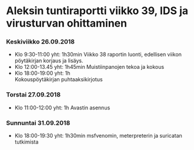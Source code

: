 # Aleksin tuntiraportti viikko 39, IDS ja virusturvan ohittaminen

### Keskiviikko 26.09.2018
* Klo 9:30-11:00 yht: 1h30min
Viikko 38 raportin luonti, edellisen viikon pöytäkirjan korjaus ja lisäys.
* Klo 12:00-13.45 yht: 1h45min
Muistiinpanojen tekoa ja kokous
* Klo 18:00-19:00 yht: 1h  
Kokouspöytäkirjan puhtaaksikirjotus  
 ### Torstai 27.09.2018
 * Klo 11:00-12:00 yht: 1h
 Avastin asennus
 ### Sunnuntai 31.09.2018
 * Klo 18:00-19:30 yht: 1h30min
 msfvenomin, meterpreterin ja suricatan tutkimista
